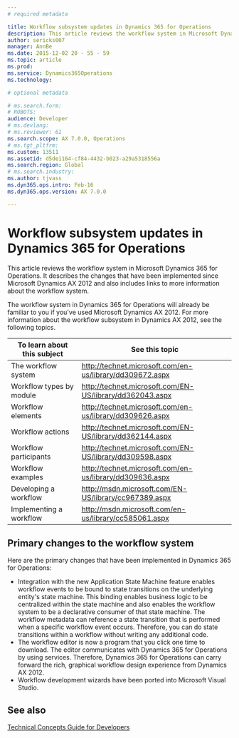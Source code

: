 ```yaml
---
# required metadata

title: Workflow subsystem updates in Dynamics 365 for Operations
description: This article reviews the workflow system in Microsoft Dynamics 365 for Operations. It describes the changes that have been implemented since Microsoft Dynamics AX 2012 and also includes links to more information about the workflow system. 
author: sericks007
manager: AnnBe
ms.date: 2015-12-02 20 - 55 - 59
ms.topic: article
ms.prod: 
ms.service: Dynamics365Operations
ms.technology: 

# optional metadata

# ms.search.form: 
# ROBOTS: 
audience: Developer
# ms.devlang: 
# ms.reviewer: 61
ms.search.scope: AX 7.0.0, Operations
# ms.tgt_pltfrm: 
ms.custom: 13511
ms.assetid: d5de1164-cf84-4432-b023-a29a5318556a
ms.search.region: Global
# ms.search.industry: 
ms.author: tjvass
ms.dyn365.ops.intro: Feb-16
ms.dyn365.ops.version: AX 7.0.0

---
```


# Workflow subsystem updates in Dynamics 365 for Operations

This article reviews the workflow system in Microsoft Dynamics 365 for Operations. It describes the changes that have been implemented since Microsoft Dynamics AX 2012 and also includes links to more information about the workflow system. 

The workflow system in Dynamics 365 for Operations will already be familiar to you if you've used Microsoft Dynamics AX 2012. For more information about the workflow subsystem in Dynamics AX 2012, see the following topics.

| To learn about this subject | See this topic                                             |
|-----------------------------|------------------------------------------------------------|
| The workflow system         | <http://technet.microsoft.com/en-us/library/dd309672.aspx> |
| Workflow types by module    | <http://technet.microsoft.com/EN-US/library/dd362043.aspx> |
| Workflow elements           | <http://technet.microsoft.com/en-us/library/dd309626.aspx> |
| Workflow actions            | <http://technet.microsoft.com/EN-US/library/dd362144.aspx> |
| Workflow participants       | <http://technet.microsoft.com/EN-US/library/dd309598.aspx> |
| Workflow examples           | <http://technet.microsoft.com/en-us/library/dd309636.aspx> |
| Developing a workflow       | <http://msdn.microsoft.com/EN-US/library/cc967389.aspx>    |
| Implementing a workflow     | <http://msdn.microsoft.com/en-us/library/cc585061.aspx>    |

## Primary changes to the workflow system
Here are the primary changes that have been implemented in Dynamics 365 for Operations:

-   Integration with the new Application State Machine feature enables workflow events to be bound to state transitions on the underlying entity's state machine. This binding enables business logic to be centralized within the state machine and also enables the workflow system to be a declarative consumer of that state machine. The workflow metadata can reference a state transition that is performed when a specific workflow event occurs. Therefore, you can do state transitions within a workflow without writing any additional code.
-   The workflow editor is now a program that you click one time to download. The editor communicates with Dynamics 365 for Operations by using services. Therefore, Dynamics 365 for Operations can carry forward the rich, graphical workflow design experience from Dynamics AX 2012.
-   Workflow development wizards have been ported into Microsoft Visual Studio.


See also
--------

[Technical Concepts Guide for Developers](developer-landing-page.md)

